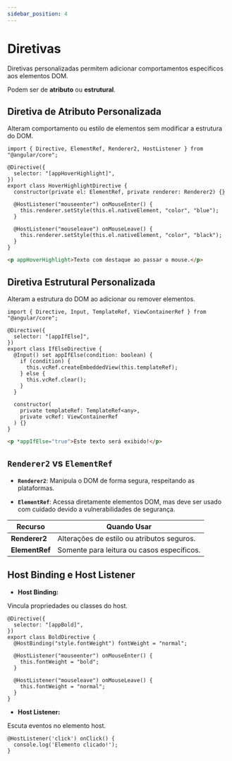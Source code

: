 ```yaml
---
sidebar_position: 4
---
```


# Diretivas

Diretivas personalizadas permitem adicionar comportamentos específicos aos elementos DOM.

Podem ser de **atributo** ou **estrutural**.

## Diretiva de Atributo Personalizada

Alteram comportamento ou estilo de elementos sem modificar a estrutura do DOM.

```tsx showLineNumbers title="hover-highlight.directive.ts"
import { Directive, ElementRef, Renderer2, HostListener } from "@angular/core";

@Directive({
  selector: "[appHoverHighlight]",
})
export class HoverHighlightDirective {
  constructor(private el: ElementRef, private renderer: Renderer2) {}

  @HostListener("mouseenter") onMouseEnter() {
    this.renderer.setStyle(this.el.nativeElement, "color", "blue");
  }

  @HostListener("mouseleave") onMouseLeave() {
    this.renderer.setStyle(this.el.nativeElement, "color", "black");
  }
}
```

```html showLineNumbers
<p appHoverHighlight>Texto com destaque ao passar o mouse.</p>
```

## Diretiva Estrutural Personalizada

Alteram a estrutura do DOM ao adicionar ou remover elementos.

```tsx showLineNumbers title="if-else.directive.ts"
import { Directive, Input, TemplateRef, ViewContainerRef } from "@angular/core";

@Directive({
  selector: "[appIfElse]",
})
export class IfElseDirective {
  @Input() set appIfElse(condition: boolean) {
    if (condition) {
      this.vcRef.createEmbeddedView(this.templateRef);
    } else {
      this.vcRef.clear();
    }
  }

  constructor(
    private templateRef: TemplateRef<any>,
    private vcRef: ViewContainerRef
  ) {}
}
```

```html showLineNumbers
<p *appIfElse="true">Este texto será exibido!</p>
```

## `Renderer2` vs `ElementRef`

- **`Renderer2`**: Manipula o DOM de forma segura, respeitando as plataformas.

- **`ElementRef`**: Acessa diretamente elementos DOM, mas deve ser usado com cuidado devido a vulnerabilidades de segurança.

| Recurso        | Quando Usar                                |
| -------------- | ------------------------------------------ |
| **Renderer2**  | Alterações de estilo ou atributos seguros. |
| **ElementRef** | Somente para leitura ou casos específicos. |

## Host Binding e Host Listener

- **Host Binding:**

Vincula propriedades ou classes do host.

```tsx showLineNumbers title="bold.directive.ts"
@Directive({
  selector: "[appBold]",
})
export class BoldDirective {
  @HostBinding("style.fontWeight") fontWeight = "normal";

  @HostListener("mouseenter") onMouseEnter() {
    this.fontWeight = "bold";
  }

  @HostListener("mouseleave") onMouseLeave() {
    this.fontWeight = "normal";
  }
}
```

- **Host Listener:**

Escuta eventos no elemento host.

```tsx showLineNumbers
@HostListener('click') onClick() {
  console.log('Elemento clicado!');
}
```
